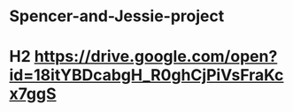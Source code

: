 # Spencer-and-Jessie-project

# H2 https://drive.google.com/open?id=18itYBDcabgH_R0ghCjPiVsFraKcx7ggS
